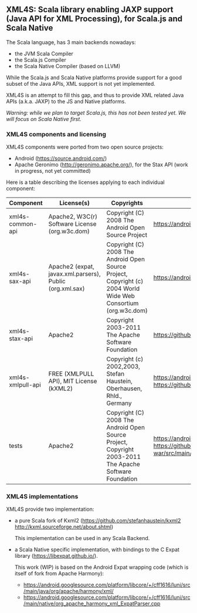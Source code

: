 ## XML4S: Scala library enabling JAXP support (Java API for XML Processing), for Scala.js and Scala Native

The Scala language, has 3 main backends nowadays: 
* the JVM Scala Compiler 
* the Scala.js Compiler
* the Scala Native Compiler (based on LLVM)

While the Scala.js and Scala Native platforms provide support for a good subset of the Java APIs, XML support is not yet implemented.

XML4S is an attempt to fill this gap, and thus to provide XML related Java APIs (a.k.a. JAXP) to the JS and Native platforms.

*Warning: while we plan to target Scala.js, this has not been tested yet. We will focus on Scala Native first.*

### XML4S components and licensing

XML4S components were ported from two open source projects:
* Android (https://source.android.com/)
* Apache Geronimo (http://geronimo.apache.org/), for the Stax API (work in progress, not yet committed)

Here is a table describing the licenses applying to each individual component:

|     Component     | License(s)    | Copyrights | Original source code |
| ----------------- | ------------- |------------- |------------- |
| xml4s-common-api  | Apache2, W3C(r) Software License (org.w3c.dom) | Copyright (C) 2008 The Android Open Source Project | https://android.googlesource.com/platform/libcore/+/refs/heads/master/luni/src/main/java/javax/xml |
| xml4s-sax-api     | Apache2 (expat, javax.xml.parsers), Public (org.xml.sax) | Copyright (C) 2008 The Android Open Source Project, Copyright (c) 2004 World Wide Web Consortium (org.w3c.dom) | https://android.googlesource.com/platform/libcore/+/refs/heads/master/luni/src/main/java |
| xml4s-stax-api    | Apache2 | Copyright 2003-2011 The Apache Software Foundation | https://github.com/apache/geronimo-specs/tree/trunk/geronimo-stax-api_1.2_spec |
| xml4s-xmlpull-api | FREE (XMLPULL API), MIT License (kXML2)  | Copyright (c) 2002,2003, Stefan Haustein, Oberhausen, Rhld., Germany| https://android.googlesource.com/platform/libcore/+/refs/heads/master/xml/src/main/java https://github.com/stefanhaustein/kxml2 |
| tests             | Apache2 | Copyright (C) 2008 The Android Open Source Project, Copyright 2003-2011 The Apache Software Foundation | https://android.googlesource.com/platform/libcore/+/refs/heads/master/luni/src/test/java/libcore/xml/ https://github.com/apache/geronimo/blob/trunk/testsuite/webservices-testsuite/stax-tests/stax-war/src/main/java/org/apache/geronimo/test/StaxTest.java |

### XML4S implementations

XML4S provide two implementation:
* a pure Scala fork of Kxml2 (https://github.com/stefanhaustein/kxml2 http://kxml.sourceforge.net/about.shtml)
    
    This implementation can be used in any Scala Backend.


* a Scala Native specific implementation, with bindings to the C Expat library (https://libexpat.github.io/).

    This work (WIP) is based on the Android Expat wrapping code (which is itself of fork from Apache Harmony):
  *  https://android.googlesource.com/platform/libcore/+/cff1616/luni/src/main/java/org/apache/harmony/xml/
  *  https://android.googlesource.com/platform/libcore/+/cff1616/luni/src/main/native/org_apache_harmony_xml_ExpatParser.cpp
    

